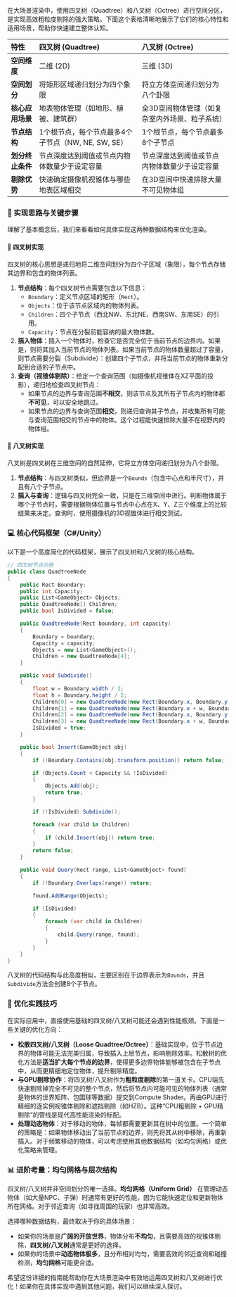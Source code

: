 在大场景渲染中，使用四叉树（Quadtree）和八叉树（Octree）进行空间分区，是实现高效粗粒度剔除的强大策略。下面这个表格清晰地展示了它们的核心特性和适用场景，帮助你快速建立整体认知。

| 特性 | 四叉树 (Quadtree) | 八叉树 (Octree) |
| :--- | :--- | :--- |
| **空间维度** | 二维 (2D) | 三维 (3D) |
| **空间划分** | 将矩形区域递归划分为四个象限 | 将立方体空间递归划分为八个卦限 |
| **核心应用场景** | 地表物体管理（如地形、植被、建筑群） | 全3D空间物体管理（如复杂室内外场景、粒子系统） |
| **节点结构** | 1个根节点，每个节点最多4个子节点（NW, NE, SW, SE） | 1个根节点，每个节点最多8个子节点 |
| **划分终止条件** | 节点深度达到阈值或节点内物体数量少于设定容量 | 节点深度达到阈值或节点内物体数量少于设定容量 |
| **剔除优势** | 快速确定摄像机视锥体与哪些地表区域相交 | 在3D空间中快速排除大量不可见物体组 |

### 🧠 实现思路与关键步骤

理解了基本概念后，我们来看看如何具体实现这两种数据结构来优化渲染。

#### 🌳 四叉树实现

四叉树的核心思想是递归地将二维空间划分为四个子区域（象限），每个节点存储其边界和包含的物体列表。

1.  **节点结构**：每个四叉树节点需要包含以下信息：
    *   `Boundary`：定义节点区域的矩形（`Rect`）。
    *   `Objects`：位于该节点区域内的物体列表。
    *   `Children`：四个子节点（西北NW、东北NE、西南SW、东南SE）的引用。
    *   `Capacity`：节点在分裂前能容纳的最大物体数。
2.  **插入物体**：插入一个物体时，检查它是否完全位于当前节点的边界内。如果是，则将其加入当前节点的物体列表。如果当前节点的物体数量超过了容量，则节点需要分裂（Subdivide）：创建四个子节点，并将当前节点的物体重新分配到合适的子节点中。
3.  **查询（视锥体剔除）**：给定一个查询范围（如摄像机视锥体在XZ平面的投影），递归地检查四叉树节点：
    *   如果节点的边界与查询范围**不相交**，则该节点及其所有子节点内的物体都**不可见**，可以安全地跳过。
    *   如果节点的边界与查询范围**相交**，则递归查询其子节点，并收集所有可能与查询范围相交的节点中的物体。这个过程能快速排除大量不在视野内的物体组。

#### 🧊 八叉树实现

八叉树是四叉树在三维空间的自然延伸，它将立方体空间递归划分为八个卦限。

1.  **节点结构**：与四叉树类似，但边界是一个`Bounds`（包含中心点和半尺寸），并且有八个子节点。
2.  **插入与查询**：逻辑与四叉树完全一致，只是在三维空间中进行。判断物体属于哪个子节点时，需要根据物体位置与节点中心点在X、Y、Z三个维度上的比较结果来决定。查询时，使用摄像机的3D视锥体进行相交测试。

### 💻 核心代码框架（C#/Unity）

以下是一个高度简化的代码框架，展示了四叉树和八叉树的核心结构。

```csharp
// 四叉树节点示例
public class QuadtreeNode 
{
    public Rect Boundary;
    public int Capacity;
    public List<GameObject> Objects;
    public QuadtreeNode[] Children;
    public bool IsDivided = false;

    public QuadtreeNode(Rect boundary, int capacity) 
    {
        Boundary = boundary;
        Capacity = capacity;
        Objects = new List<GameObject>();
        Children = new QuadtreeNode[4];
    }

    public void Subdivide() 
    {
        float w = Boundary.width / 2;
        float h = Boundary.height / 2;
        Children[0] = new QuadtreeNode(new Rect(Boundary.x, Boundary.y, w, h), Capacity); // NW
        Children[1] = new QuadtreeNode(new Rect(Boundary.x + w, Boundary.y, w, h), Capacity); // NE
        Children[2] = new QuadtreeNode(new Rect(Boundary.x, Boundary.y + h, w, h), Capacity); // SW
        Children[3] = new QuadtreeNode(new Rect(Boundary.x + w, Boundary.y + h, w, h), Capacity); // SE
        IsDivided = true;
    }

    public bool Insert(GameObject obj) 
    {
        if (!Boundary.Contains(obj.transform.position)) return false;

        if (Objects.Count < Capacity && !IsDivided) 
        {
            Objects.Add(obj);
            return true;
        }

        if (!IsDivided) Subdivide();

        foreach (var child in Children) 
        {
            if (child.Insert(obj)) return true;
        }
        return false;
    }

    public void Query(Rect range, List<GameObject> found) 
    {
        if (!Boundary.Overlaps(range)) return;

        found.AddRange(Objects);

        if (IsDivided) 
        {
            foreach (var child in Children) 
            {
                child.Query(range, found);
            }
        }
    }
}
```

八叉树的代码结构与此高度相似，主要区别在于边界表示为`Bounds`，并且`Subdivide`方法会创建8个子节点。

### 🎯 优化实践技巧

在实际应用中，直接使用基础的四叉树/八叉树可能还会遇到性能瓶颈。下面是一些关键的优化方向：

-   **松散四叉树/八叉树（Loose Quadtree/Octree）**：基础实现中，位于节点边界的物体可能无法完美归属，导致插入上层节点，影响剔除效率。松散树的优化方法是**适当扩大每个节点的边界**，使得更多边界物体能够被包含在子节点中，从而更精细地定位物体，提升剔除精度。
-   **与GPU剔除协作**：将四叉树/八叉树作为**粗粒度剔除**的第一道关卡。CPU端先快速剔除掉完全不可见的整个节点，然后将节点内可能可见的物体列表（通常是物体的世界矩阵、包围球等数据）提交到Compute Shader。再由GPU进行精细的逐实例视锥体剔除和遮挡剔除（如HZB）。这种“CPU粗剔除 + GPU精剔除”的管线是现代高性能渲染的标配。
-   **处理动态物体**：对于移动的物体，每帧都需要更新其在树中的位置。一个简单的策略是：如果物体移动出了当前节点的边界，则先将其从树中移除，再重新插入。对于频繁移动的物体，可以考虑使用其他数据结构（如均匀网格）或优化策略来管理。

### 📊 进阶考量：均匀网格与层次结构

四叉树/八叉树并非空间划分的唯一选择。**均匀网格（Uniform Grid）** 在管理动态物体（如大量NPC、子弹）时通常有更好的性能，因为它能快速定位和更新物体所在网格。对于邻近查询（如寻找周围的玩家）也非常高效。

选择哪种数据结构，最终取决于你的具体场景：
*   如果你的场景是**广阔的开放世界**，物体分布**不均匀**，且需要高效的视锥体剔除，**四叉树/八叉树**通常是更好的选择。
*   如果你的场景中**动态物体极多**，且分布相对均匀，需要高效的邻近查询和碰撞检测，**均匀网格**可能更合适。

希望这份详细的指南能帮助你在大场景渲染中有效地运用四叉树和八叉树进行优化！如果你在具体实现中遇到其他问题，我们可以继续深入探讨。